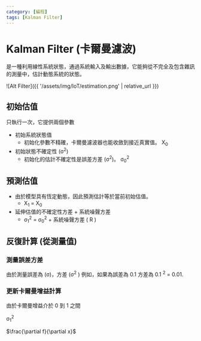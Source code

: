 ```yaml
---
category: [編程]
tags: [Kalman Filter]
---
```


# Kalman Filter (卡爾曼濾波)

是一種利用線性系統狀態，通過系統輸入及輸出數據，它能夠從不完全及包含雜訊的測量中，估計動態系統的狀態。

![Alt Filter]({{ '/assets/img/IoT/estimation.png' | relative_url }})

## 初始估值

只執行一次，它提供兩個參數
	
 - 初始系統狀態值
	 + 初始化參數不精確，卡爾曼濾波器也能收斂到接近真實值。  X<sub>0</sub>
 - 初始狀態不確定性 (σ<sup>2</sup>)
	 + 初始化的估計不確定性是誤差方差 (σ<sup>2</sup>)。  σ<sub>0</sub><sup>2</sup>
	
## 預測估值

 - 由於模型具有恆定動態，因此預測估計等於當前初始估值。
	 - X<sub>1</sub> = X<sub>0</sub>
 - 延伸估值的不確定性方差 + 系統噪聲方差
	 + σ<sub>1</sub><sup>2</sup> = σ<sub>0</sub><sup>2</sup> + 系統噪聲方差 ( R )
	 
## 反復計算 (從測量值)

### 測量誤差方差

由於測量誤差為 (σ)，方差 (σ<sup>2</sup> ) 例如，如果為誤差為 0.1 方差為 0.1 <sup>2</sup> = 0.01.
	
### 更新卡爾曼增益計算

由於卡爾曼增益介於 0 到 1 之間	

   σ<sub>1</sub><sup>2</sup> 
   
$\frac{\partial f}{\partial x}$	 




